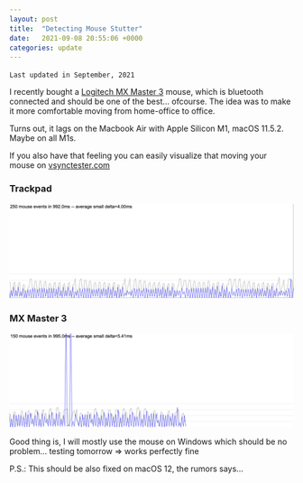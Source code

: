 ```yaml
---
layout: post
title:  "Detecting Mouse Stutter"
date:   2021-09-08 20:55:06 +0000
categories: update
---
```


`Last updated in September, 2021`

I recently bought a [Logitech MX Master 3](https://www.logitech.com/de-de/products/mice/mx-master-3-mac-wireless-mouse.910-005696.html?crid=7) mouse, which is bluetooth connected and should be one of the best... ofcourse. The idea was to make it more comfortable moving from home-office to office.

Turns out, it lags on the Macbook Air with Apple Silicon M1, macOS 11.5.2. Maybe on all M1s.

If you also have that feeling you can easily visualize that moving your mouse on  [vsynctester.com](https://www.vsynctester.com/testing/mouse.html)

### Trackpad
![mouse_stutter_trackpad.png](/assets/mouse_stutter_trackpad.png)


### MX Master 3
![mouse_stutter_mx_master_3.png](/assets/mouse_stutter_mx_master_3.png)

Good thing is, I will mostly use the mouse on Windows which should be no problem... testing tomorrow => works perfectly fine

P.S.: This should be also fixed on macOS 12, the rumors says...